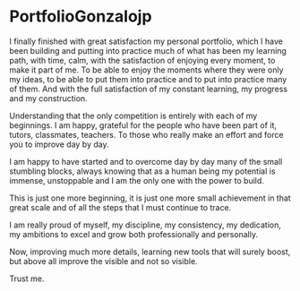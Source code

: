 # PortfolioGonzalojp
I finally finished with great satisfaction my personal portfolio, which I have been building and putting into practice much of what has been my learning path, with time, calm, with the satisfaction of enjoying every moment, to make it part of me. To be able to enjoy the moments where they were only my ideas, to be able to put them into practice and to put into practice many of them. And with the full satisfaction of my constant learning, my progress and my construction.

Understanding that the only competition is entirely with each of my beginnings. I am happy, grateful for the people who have been part of it, tutors, classmates, teachers. To those who really make an effort and force you to improve day by day.

I am happy to have started and to overcome day by day many of the small stumbling blocks, always knowing that as a human being my potential is immense, unstoppable and I am the only one with the power to build.

This is just one more beginning, it is just one more small achievement in that great scale and of all the steps that I must continue to trace.

I am really proud of myself, my discipline, my consistency, my dedication, my ambitions to excel and grow both professionally and personally.

Now, improving much more details, learning new tools that will surely boost, but above all improve the visible and not so visible.

Trust me.
